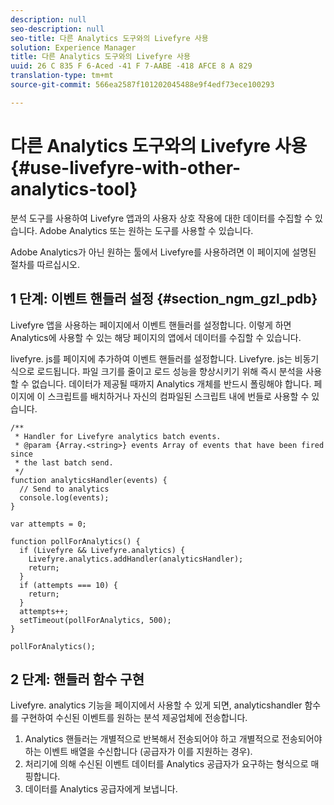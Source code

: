 ```yaml
---
description: null
seo-description: null
seo-title: 다른 Analytics 도구와의 Livefyre 사용
solution: Experience Manager
title: 다른 Analytics 도구와의 Livefyre 사용
uuid: 26 C 835 F 6-Aced -41 F 7-AABE -418 AFCE 8 A 829
translation-type: tm+mt
source-git-commit: 566ea2587f101202045488e9f4edf73ece100293

---
```



# 다른 Analytics 도구와의 Livefyre 사용{#use-livefyre-with-other-analytics-tool}

분석 도구를 사용하여 Livefyre 앱과의 사용자 상호 작용에 대한 데이터를 수집할 수 있습니다. Adobe Analytics 또는 원하는 도구를 사용할 수 있습니다.

Adobe Analytics가 아닌 원하는 툴에서 Livefyre를 사용하려면 이 페이지에 설명된 절차를 따르십시오.

## 1 단계: 이벤트 핸들러 설정 {#section_ngm_gzl_pdb}

Livefyre 앱을 사용하는 페이지에서 이벤트 핸들러를 설정합니다. 이렇게 하면 Analytics에 사용할 수 있는 해당 페이지의 앱에서 데이터를 수집할 수 있습니다.

livefyre. js를 페이지에 추가하여 이벤트 핸들러를 설정합니다. Livefyre. js는 비동기식으로 로드됩니다. 파일 크기를 줄이고 로드 성능을 향상시키기 위해 즉시 분석을 사용할 수 없습니다. 데이터가 제공될 때까지 Analytics 개체를 반드시 폴링해야 합니다. 페이지에 이 스크립트를 배치하거나 자신의 컴파일된 스크립트 내에 번들로 사용할 수 있습니다.

```
/** 
 * Handler for Livefyre analytics batch events. 
 * @param {Array.<string>} events Array of events that have been fired since 
 * the last batch send. 
 */ 
function analyticsHandler(events) { 
  // Send to analytics 
  console.log(events); 
} 
 
var attempts = 0; 
 
function pollForAnalytics() { 
  if (Livefyre && Livefyre.analytics) { 
    Livefyre.analytics.addHandler(analyticsHandler); 
    return; 
  } 
  if (attempts === 10) { 
    return; 
  } 
  attempts++; 
  setTimeout(pollForAnalytics, 500); 
} 
 
pollForAnalytics(); 
```

## 2 단계: 핸들러 함수 구현

Livefyre. analytics 기능을 페이지에서 사용할 수 있게 되면, analyticshandler 함수를 구현하여 수신된 이벤트를 원하는 분석 제공업체에 전송합니다.

1. Analytics 핸들러는 개별적으로 반복해서 전송되어야 하고 개별적으로 전송되어야 하는 이벤트 배열을 수신합니다 (공급자가 이를 지원하는 경우).
1. 처리기에 의해 수신된 이벤트 데이터를 Analytics 공급자가 요구하는 형식으로 매핑합니다.
1. 데이터를 Analytics 공급자에게 보냅니다.

